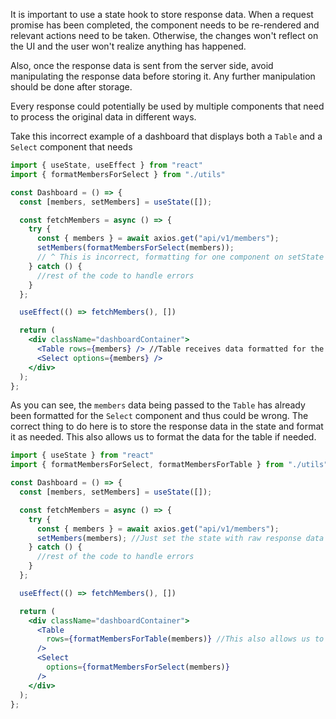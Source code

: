 It is important to use a state hook to store response data. When a request
promise has been completed, the component needs to be re-rendered and relevant
actions need to be taken. Otherwise, the changes won't reflect on the UI and the
user won't realize anything has happened.

Also, once the response data is sent from the server side, avoid manipulating
the response data before storing it. Any further manipulation should be done
after storage.

Every response could potentially be used by multiple components that need to
process the original data in different ways.

Take this incorrect example of a dashboard that displays both a `Table` and a
`Select` component that needs

```jsx
import { useState, useEffect } from "react"
import { formatMembersForSelect } from "./utils"

const Dashboard = () => {
  const [members, setMembers] = useState([]);

  const fetchMembers = async () => {
    try {
      const { members } = await axios.get("api/v1/members");
      setMembers(formatMembersForSelect(members));
      // ^ This is incorrect, formatting for one component on setState could cause bugs when you expand the code
    } catch () {
      //rest of the code to handle errors
    }
  };

  useEffect(() => fetchMembers(), [])

  return (
    <div className="dashboardContainer">
      <Table rows={members} /> //Table receives data formatted for the Select component which is wrong
      <Select options={members} />
    </div>
  );
};
```

As you can see, the `members` data being passed to the `Table` has already been
formatted for the `Select` component and thus could be wrong. The correct thing
to do here is to store the response data in the state and format it as needed.
This also allows us to format the data for the table if needed.

```jsx
import { useState } from "react"
import { formatMembersForSelect, formatMembersForTable } from "./utils"

const Dashboard = () => {
  const [members, setMembers] = useState([]);

  const fetchMembers = async () => {
    try {
      const { members } = await axios.get("api/v1/members");
      setMembers(members); //Just set the state with raw response data
    } catch () {
      //rest of the code to handle errors
    }
  };

  useEffect(() => fetchMembers(), [])

  return (
    <div className="dashboardContainer">
      <Table
        rows={formatMembersForTable(members)} //This also allows us to format the table data if needed
      />
      <Select
        options={formatMembersForSelect(members)}
      />
    </div>
  );
};
```

